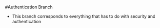 #Authentication Branch

* This branch corresponds to everything that has to do with security and authentication
